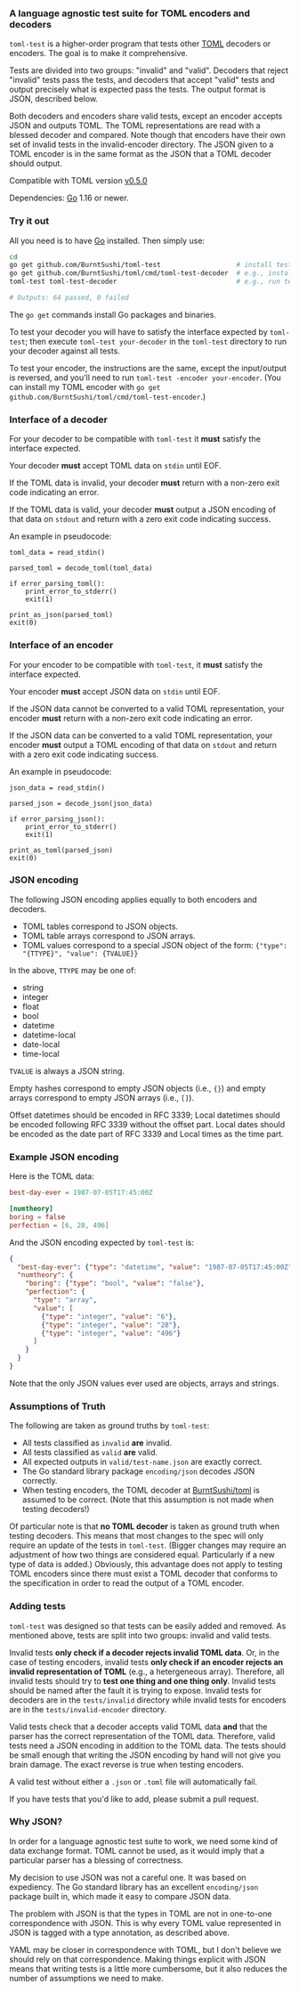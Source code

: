 ### A language agnostic test suite for TOML encoders and decoders
`toml-test` is a higher-order program that tests other [TOML][t] decoders or
encoders. The goal is to make it comprehensive.

Tests are divided into two groups: "invalid" and "valid". Decoders that reject
"invalid" tests pass the tests, and decoders that accept "valid" tests and
output precisely what is expected pass the tests. The output format is JSON,
described below.

Both decoders and encoders share valid tests, except an encoder accepts JSON 
and outputs TOML. The TOML representations are read with a blessed decoder and 
compared. Note though that encoders have their own set of invalid tests in the 
invalid-encoder directory. The JSON given to a TOML encoder is in the same 
format as the JSON that a TOML decoder should output.

Compatible with TOML version [v0.5.0](https://toml.io/en/v0.5.0)

Dependencies: [Go](http://golang.org) 1.16 or newer.

[t]: https://toml.io

### Try it out
All you need is to have [Go](http://golang.org) installed. Then simply use:

```bash
cd
go get github.com/BurntSushi/toml-test                   # install test suite
go get github.com/BurntSushi/toml/cmd/toml-test-decoder  # e.g., install my parser
toml-test toml-test-decoder                              # e.g., run tests on my parser

# Outputs: 64 passed, 0 failed
```

The `go get` commands install Go packages and binaries.

To test your decoder you will have to satisfy the interface expected by
`toml-test`; then execute `toml-test your-decoder` in the `toml-test` directory
to run your decoder against all tests.

To test your encoder, the instructions are the same, except the input/output
is reversed, and you'll need to run `toml-test -encoder your-encoder`.
(You can install my TOML encoder with `go get
github.com/BurntSushi/toml/cmd/toml-test-encoder`.)

### Interface of a decoder
For your decoder to be compatible with `toml-test` it **must** satisfy the
interface expected.

Your decoder **must** accept TOML data on `stdin` until EOF.

If the TOML data is invalid, your decoder **must** return with a non-zero exit
code indicating an error.

If the TOML data is valid, your decoder **must** output a JSON encoding of that 
data on `stdout` and return with a zero exit code indicating success.

An example in pseudocode:

    toml_data = read_stdin()

    parsed_toml = decode_toml(toml_data)

    if error_parsing_toml():
        print_error_to_stderr()
        exit(1)

    print_as_json(parsed_toml)
    exit(0)

### Interface of an encoder
For your encoder to be compatible with `toml-test`, it **must** satisfy the 
interface expected.

Your encoder **must** accept JSON data on `stdin` until EOF.

If the JSON data cannot be converted to a valid TOML representation, your
encoder **must** return with a non-zero exit code indicating an error.

If the JSON data can be converted to a valid TOML representation, your encoder
**must** output a TOML encoding of that data on `stdout` and return with a zero
exit code indicating success.

An example in pseudocode:

    json_data = read_stdin()

    parsed_json = decode_json(json_data)

    if error_parsing_json():
        print_error_to_stderr()
        exit(1)

    print_as_toml(parsed_json)
    exit(0)

### JSON encoding
The following JSON encoding applies equally to both encoders and decoders.

- TOML tables correspond to JSON objects.
- TOML table arrays correspond to JSON arrays.
- TOML values correspond to a special JSON object of the form:
  `{"type": "{TTYPE}", "value": {TVALUE}}`

In the above, `TTYPE` may be one of:

- string
- integer
- float
- bool
- datetime
- datetime-local
- date-local
- time-local

`TVALUE` is always a JSON string.

Empty hashes correspond to empty JSON objects (i.e., `{}`) and empty arrays
correspond to empty JSON arrays (i.e., `[]`).

Offset datetimes should be encoded in RFC 3339; Local datetimes should be
encoded following RFC 3339 without the offset part. Local dates should be
encoded as the date part of RFC 3339 and Local times as the time part.

### Example JSON encoding
Here is the TOML data:

```toml
best-day-ever = 1987-07-05T17:45:00Z

[numtheory]
boring = false
perfection = [6, 28, 496]
```

And the JSON encoding expected by `toml-test` is:

```json
{
  "best-day-ever": {"type": "datetime", "value": "1987-07-05T17:45:00Z"},
  "numtheory": {
    "boring": {"type": "bool", "value": "false"},
    "perfection": {
      "type": "array",
      "value": [
        {"type": "integer", "value": "6"},
        {"type": "integer", "value": "28"},
        {"type": "integer", "value": "496"}
      ]
    }
  }
}
```

Note that the only JSON values ever used are objects, arrays and strings.

### Assumptions of Truth
The following are taken as ground truths by `toml-test`:

- All tests classified as `invalid` **are** invalid.
- All tests classified as `valid` **are** valid.
- All expected outputs in `valid/test-name.json` are exactly correct.
- The Go standard library package `encoding/json` decodes JSON correctly.
- When testing encoders, the TOML decoder at
  [BurntSushi/toml](https://github.com/BurntSushi/toml) is assumed to be 
  correct. (Note that this assumption is not made when testing decoders!)

Of particular note is that **no TOML decoder** is taken as ground truth when
testing decoders. This means that most changes to the spec will only require an
update of the tests in `toml-test`. (Bigger changes may require an adjustment of
how two things are considered equal. Particularly if a new type of data is
added.) Obviously, this advantage does not apply to testing TOML encoders since
there must exist a TOML decoder that conforms to the specification in order to
read the output of a TOML encoder.

### Adding tests
`toml-test` was designed so that tests can be easily added and removed. As
mentioned above, tests are split into two groups: invalid and valid tests. 

Invalid tests **only check if a decoder rejects invalid TOML data**. Or, in the
case of testing encoders, invalid tests **only check if an encoder rejects an
invalid representation of TOML** (e.g., a hetergeneous array). Therefore, all
invalid tests should try to **test one thing and one thing only**. Invalid tests
should be named after the fault it is trying to expose. Invalid tests for
decoders are in the `tests/invalid` directory while invalid tests for encoders
are in the `tests/invalid-encoder` directory.

Valid tests check that a decoder accepts valid TOML data **and** that the parser
has the correct representation of the TOML data. Therefore, valid tests need a
JSON encoding in addition to the TOML data. The tests should be small enough
that writing the JSON encoding by hand will not give you brain damage. The exact
reverse is true when testing encoders.

A valid test without either a `.json` or `.toml` file will automatically fail.

If you have tests that you'd like to add, please submit a pull request.

### Why JSON?
In order for a language agnostic test suite to work, we need some kind of data
exchange format. TOML cannot be used, as it would imply that a particular parser
has a blessing of correctness.

My decision to use JSON was not a careful one. It was based on expediency. The
Go standard library has an excellent `encoding/json` package built in, which
made it easy to compare JSON data.

The problem with JSON is that the types in TOML are not in one-to-one
correspondence with JSON. This is why every TOML value represented in JSON is
tagged with a type annotation, as described above.

YAML may be closer in correspondence with TOML, but I don't believe we should
rely on that correspondence. Making things explicit with JSON means that writing
tests is a little more cumbersome, but it also reduces the number of assumptions
we need to make.
